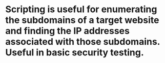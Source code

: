 # Scripting is useful for enumerating the subdomains of a target website and finding the IP addresses associated with those subdomains. Useful in basic security testing.
